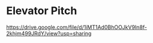 # Elevator Pitch

https://drive.google.com/file/d/1iMT1Ad0BhOOJkV9In8f-2khjm499JRdY/view?usp=sharing
